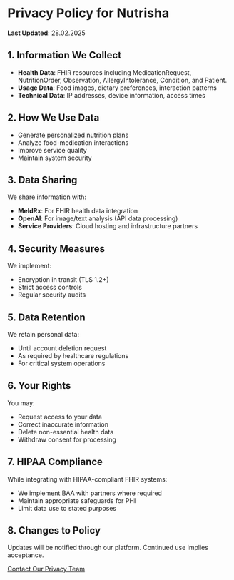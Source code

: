 # Privacy Policy for Nutrisha

**Last Updated**: 28.02.2025

## 1. Information We Collect
- **Health Data**: FHIR resources including MedicationRequest, NutritionOrder, Observation, AllergyIntolerance, Condition, and Patient.
- **Usage Data**: Food images, dietary preferences, interaction patterns
- **Technical Data**: IP addresses, device information, access times

## 2. How We Use Data
- Generate personalized nutrition plans
- Analyze food-medication interactions
- Improve service quality
- Maintain system security

## 3. Data Sharing
We share information with:
- **MeldRx**: For FHIR health data integration
- **OpenAI**: For image/text analysis (API data processing)
- **Service Providers**: Cloud hosting and infrastructure partners

## 4. Security Measures
We implement:
- Encryption in transit (TLS 1.2+)
- Strict access controls
- Regular security audits

## 5. Data Retention
We retain personal data:
- Until account deletion request
- As required by healthcare regulations
- For critical system operations

## 6. Your Rights
You may:
- Request access to your data
- Correct inaccurate information
- Delete non-essential health data
- Withdraw consent for processing

## 7. HIPAA Compliance
While integrating with HIPAA-compliant FHIR systems:
- We implement BAA with partners where required
- Maintain appropriate safeguards for PHI
- Limit data use to stated purposes

## 8. Changes to Policy
Updates will be notified through our platform. Continued use implies acceptance.

[Contact Our Privacy Team](mailto:dima.semenov.to@gmail.com?subject=Nutrisha%20Privacy%20Inquiry)